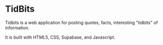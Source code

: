 # TidBits
Tidbits is a web application for posting quotes, facts, interesting "tidbits" of information.

It is built with HTML5, CSS, Supabase, and Javascript.
